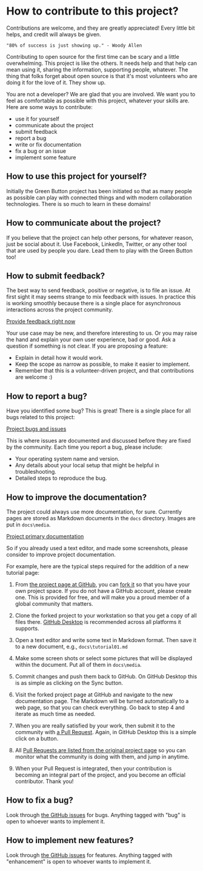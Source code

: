 # How to contribute to this project?

Contributions are welcome, and they are greatly appreciated! Every
little bit helps, and credit will always be given.

    "80% of success is just showing up." - Woody Allen

Contributing to open source for the first time can be scary and a little overwhelming.
This project is like the others. It needs help and that help can mean using it, sharing the information,
supporting people, whatever. The thing that folks forget about open source is that it's most volunteers who are doing it for the love of it. They show up.

You are not a developer? We are glad that you are involved.
We want you to feel as comfortable as possible with this project, whatever your skills are.
Here are some ways to contribute:

* use it for yourself
* communicate about the project
* submit feedback
* report a bug
* write or fix documentation
* fix a bug or an issue
* implement some feature

## How to use this project for yourself?

Initially the Green Button project has been initiated so that as many
people as possible can play with connected things and with modern collaboration
technologies. There is so much to learn in these domains!

## How to communicate about the project?

If you believe that the project can help other persons, for whatever reason,
just be social about it. Use Facebook, LinkedIn, Twitter, or any other tool
that are used by people you dare. Lead them to play with the Green Button too!

## How to submit feedback?

The best way to send feedback, positive or negative, is to file an issue.
At first sight it may seems strange to mix feedback with issues. In practice this
is working smoothly because there is a single place for asynchronous interactions
across the project community.

[Provide feedback right now](https://github.com/bernard357/bt.tn-spark/issues)

Your use case may be new, and therefore interesting to us. Or you may raise the hand
and explain your own user experience, bad or good. Ask a question if something
is not clear. If you are proposing a feature:

* Explain in detail how it would work.
* Keep the scope as narrow as possible, to make it easier to implement.
* Remember that this is a volunteer-driven project, and that contributions
  are welcome :)

## How to report a bug?

Have you identified some bug? This is great! There is a single place for
all bugs related to this project:

[Project bugs and issues](https://github.com/bernard357/bt.tn-spark/issues)

This is where issues are documented and discussed before they are fixed by the
community. Each time you report a bug, please include:

* Your operating system name and version.
* Any details about your local setup that might be helpful in troubleshooting.
* Detailed steps to reproduce the bug.

## How to improve the documentation?

The project could always use more documentation, for sure. Currently pages
are stored as Markdown documents in the `docs` directory. Images are put
in `docs\media`.

[Project primary documentation](https://github.com/bernard357/bt.tn-spark/tree/master/docs)

So if you already used a text editor, and made some screenshots, please consider
to improve project documentation.

For example, here are the typical steps required for the addition of a new tutorial page:

1. From [the project page at GitHub](https://github.com/bernard357/bt.tn-spark), you can [fork it](https://help.github.com/articles/fork-a-repo/) so that you have your own project space.
   If you do not have a GitHub account, please create one. This is provided for free, and will
   make you a proud member of a global community that matters.

2. Clone the forked project to your workstation so that you get a copy of all files there.
   [GitHub Desktop](https://desktop.github.com/) is recommended across all platforms it supports.

3. Open a text editor and write some text in Markdown format. Then save it
   to a new document, e.g., `docs\tutorial01.md`

4. Make some screen shots or select some pictures that will be displayed
   within the document. Put all of them in `docs\media`.

5. Commit changes and push them back to GitHub. On GitHub Desktop this is
   as simple as clicking on the Sync button.

6. Visit the forked project page at GitHub and navigate to the new documentation
   page. The Markdown will be turned automatically to a web page, so that you can
   check everything. Go back to step 4 and iterate as much time as needed.

7. When you are really satisfied by your work, then submit it to the community
   with [a Pull Request](https://help.github.com/articles/about-pull-requests/).
   Again, in GitHub Desktop this is a simple click on a button.

8. All [Pull Requests are listed from the original project page](https://github.com/bernard357/bt.tn-spark/pulls)
   so you can monitor what the community is doing with them, and jump in anytime.

9. When your Pull Request is integrated, then your contribution is
   becoming an integral part of the project, and you become an official
   contributor. Thank you!

## How to fix a bug?

Look through [the GitHub issues](https://github.com/bernard357/bt.tn-spark/issues) for bugs.
Anything tagged with "bug" is open to whoever wants to implement it.

## How to implement new features?

Look through [the GitHub issues](https://github.com/bernard357/bt.tn-spark/issues) for features.
Anything tagged with "enhancement" is open to whoever wants to implement it.

